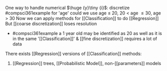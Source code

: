 One way to handle numerical $\huge {y}\tiny {i}$: discretize
#compsci361example for 'age' could we use age $\leq$ 20, 20 $<$ age $\leq 30$, age $>$ 30
Now we can apply methods for [[Classification]] to do [[Regression]]
But [[coarse discretization]] loses resolution
- #compsci361example a 1 year old may be identified as 20 as well as it is in the same '[[Classification]]'
& [[fine discretization]] requires a lot of data

There exists [[Regression]] versions of [[Classification]] methods:
1. [[Regression]] trees, [[Probabilistic Model]], non-[[parameters]] models